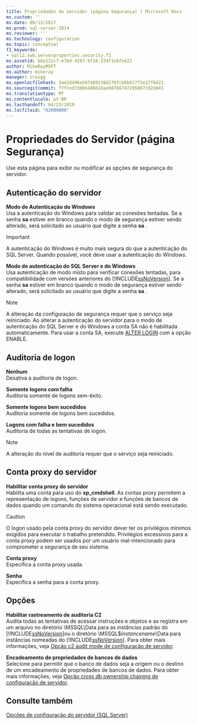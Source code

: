 ```yaml
---
title: Propriedades do servidor (página Segurança) | Microsoft Docs
ms.custom: ''
ms.date: 06/13/2017
ms.prod: sql-server-2014
ms.reviewer: ''
ms.technology: configuration
ms.topic: conceptual
f1_keywords:
- sql12.swb.serverproperties.security.f1
ms.assetid: b8a131c7-e7bd-4203-bf26-234f1ebfe622
author: MikeRayMSFT
ms.author: mikeray
manager: craigg
ms.openlocfilehash: 3a42d496a59f489238d270fcb6bb17f3e1ff6421
ms.sourcegitcommit: f7fced330b64d6616aeb8766747295807c92dd41
ms.translationtype: MT
ms.contentlocale: pt-BR
ms.lasthandoff: 04/23/2019
ms.locfileid: "62809000"
---
```

# <a name="server-properties-security-page"></a>Propriedades do Servidor (página Segurança)
  Use esta página para exibir ou modificar as opções de segurança do servidor.  
  
## <a name="server-authentication"></a>Autenticação do servidor  
 **Modo de Autenticação do Windows**  
 Usa a autenticação do Windows para validar as conexões tentadas. Se a senha **sa** estiver em branco quando o modo de segurança estiver sendo alterado, será solicitado ao usuário que digite a senha **sa** .  
  
> [!IMPORTANT]  
>  A autenticação do Windows é muito mais segura do que a autenticação do SQL Server. Quando possível, você deve usar a autenticação do Windows.  
  
 **Modo de autenticação do SQL Server e do Windows**  
 Usa autenticação de modo misto para verificar conexões tentadas, para compatibilidade com versões anteriores do [!INCLUDE[ssNoVersion](../../includes/ssnoversion-md.md)]. Se a senha **sa** estiver em branco quando o modo de segurança estiver sendo alterado, será solicitado ao usuário que digite a senha **sa** .  
  
> [!NOTE]  
>  A alteração da configuração de segurança requer que o serviço seja reiniciado. Ao alterar a autenticação do servidor para o modo de autenticação do SQL Server e do Windows a conta SA não é habilitada automaticamente. Para usar a conta SA, execute [ALTER LOGIN](/sql/t-sql/statements/alter-login-transact-sql) com a opção ENABLE.  
  
## <a name="login-auditing"></a>Auditoria de logon  
 **Nenhum**  
 Desativa a auditoria de logon.  
  
 **Somente logons com falha**  
 Auditoria somente de logons sem-êxito.  
  
 **Somente logons bem sucedidos**  
 Auditoria somente de logons bem sucedidos.  
  
 **Logons com falha e bem sucedidos**  
 Auditoria de todas as tentativas de logon.  
  
> [!NOTE]  
>  A alteração do nível de auditoria requer que o serviço seja reiniciado.  
  
## <a name="server-proxy-account"></a>Conta proxy do servidor  
 **Habilitar conta proxy do servidor**  
 Habilita uma conta para uso do **xp_cmdshell**. As contas proxy permitem a representação de logons, funções de servidor e funções de bancos de dados quando um comando do sistema operacional está sendo executado.  
  
> [!CAUTION]  
>  O logon usado pela conta proxy do servidor dever ter os privilégios mínimos exigidos para executar o trabalho pretendido. Privilégios excessivos para a conta proxy podem ser usados por um usuário mal-intencionado para comprometer a segurança de seu sistema.  
  
 **Conta proxy**  
 Especifica a conta proxy usada.  
  
 **Senha**  
 Especifica a senha para a conta proxy.  
  
## <a name="options"></a>Opções  
 **Habilitar rastreamento de auditoria C2**  
 Audita todas as tentativas de acessar instruções e objetos e as registra em um arquivo no diretório \MSSQL\Data para as instâncias padrão do [!INCLUDE[ssNoVersion](../../includes/ssnoversion-md.md)]ou o diretório \MSSQL$*instancename*\Data para instâncias nomeadas do [!INCLUDE[ssNoVersion](../../includes/ssnoversion-md.md)]. Para obter mais informações, veja [Opção c2 audit mode de configuração de servidor](c2-audit-mode-server-configuration-option.md).  
  
 **Encadeamento de propriedades de bancos de dados**  
 Selecione para permitir que o banco de dados seja a origem ou o destino de um encadeamento de propriedades de bancos de dados. Para obter mais informações, veja [Opção cross db ownership chaining de configuração de servidor](cross-db-ownership-chaining-server-configuration-option.md).  
  
## <a name="see-also"></a>Consulte também  
 [Opções de configuração do servidor &#40;SQL Server&#41;](server-configuration-options-sql-server.md)  
  
  

